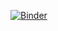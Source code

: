 [![Binder](https://mybinder.org/badge_logo.svg)](https://mybinder.org/v2/gh/rpiatt/SunGEO_tutorial/HEAD)
